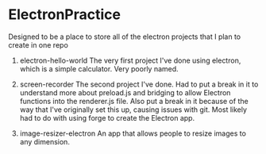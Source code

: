 # ElectronPractice
Designed to be a place to store all of the electron projects that I plan to create in one repo

1. electron-hello-world
The very first project I've done using electron, which is a simple calculator. Very poorly named.

2. screen-recorder
The second project I've done. Had to put a break in it to understand more about preload.js and bridging to allow Electron functions into the renderer.js file.
Also put a break in it because of the way that I've originally set this up, causing issues with git. Most likely had to do with using forge to create the Electron app.

3. image-resizer-electron
An app that allows people to resize images to any dimension.

